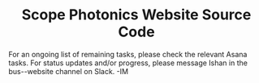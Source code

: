<h1><center>Scope Photonics Website Source Code </h1></center>

For an ongoing list of remaining tasks, please check the relevant Asana tasks.
For status updates and/or progress, please message Ishan in the bus--website channel on Slack.
-IM

